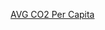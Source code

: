  [AVG CO2 Per Capita](https://public.tableau.com/shared/2B8YH3RB7?:display_count=n&:origin=viz_share_link)
